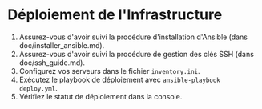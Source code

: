 # Déploiement de l'Infrastructure

1. Assurez-vous d'avoir suivi la procédure d'installation d'Ansible (dans doc/installer_ansible.md).
2. Assurez-vous d'avoir suivi la procédure de gestion des clés SSH (dans doc/ssh_guide.md).
3. Configurez vos serveurs dans le fichier `inventory.ini`.
4. Exécutez le playbook de déploiement avec `ansible-playbook deploy.yml`.
5. Vérifiez le statut de déploiement dans la console.
